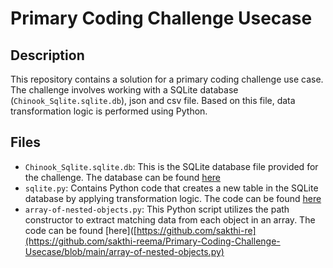 # Primary Coding Challenge Usecase

## Description

This repository contains a solution for a primary coding challenge use case. The challenge involves working with a SQLite database (`Chinook_Sqlite.sqlite.db`), json and csv file. Based on this file, data transformation logic is performed using Python.

## Files

- `Chinook_Sqlite.sqlite.db`: This is the SQLite database file provided for the challenge. The database can be found [here]([https://github.com/sakthi-reema/Primary-Coding-Challenge-Usecase/blob/main/Chinook_Sqlite.sqlite.db)
- `sqlite.py`: Contains Python code that creates a new table in the SQLite database by applying transformation logic. The code can be found [here]([https://github.com/sakthi-reema/Primary-Coding-Challenge-Usecase/blob/main/sqlite.py)
- `array-of-nested-objects.py`: This Python script utilizes the path constructor to extract matching data from each object in an array. The code can be found [here]([https://github.com/sakthi-re](https://github.com/sakthi-reema/Primary-Coding-Challenge-Usecase/blob/main/array-of-nested-objects.py)
